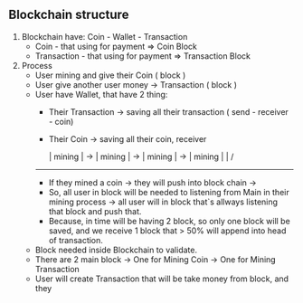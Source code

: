 ## Blockchain structure

1. Blockchain have: Coin - Wallet - Transaction
    + Coin - that using for payment => Coin Block
    + Transaction - that using for payment => Transaction Block
2. Process
    - User mining and give their Coin ( block )
    - User give another user money -> Transaction ( block )
    - User have Wallet, that have 2 thing:
        + Their Transaction -> saving all their transaction ( send - receiver - coin)
        + Their Coin -> saving all their coin, receiver 

            | mining | ->  | mining |  ->  | mining |  ->  | mining |
                |               /
        *************
        + If they mined a coin -> they will push into block chain -> 
        + So, all user in block will be needed to listening from Main in their mining process -> all user will 
        in block that`s allways listening that block and push that.
        + Because, in time will be having 2 block, so only one block will be saved, and we receive 1 block that > 50% will append into head of transaction.
    - Block needed inside Blockchain to validate.
    - There are 2 main block  -> One for Mining Coin
                              -> One for Mining Transaction
    - User will create Transaction that will be take money from block, and they 
